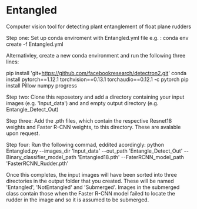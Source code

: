# Entangled
Computer vision tool for detecting plant entanglement of float plane rudders

Step one:
  Set up conda enviroment with Entangled.yml file
  e.g. : conda env create -f Entangled.yml

  Alternativley, create a new conda environment and run the following three lines:

  pip install 'git+https://github.com/facebookresearch/detectron2.git'
  conda install pytorch==1.12.1 torchvision==0.13.1 torchaudio==0.12.1 -c pytorch
  pip install Pillow numpy progress 

Step two:
  Clone this reposetory and add a directory containing your input images (e.g. 'Input_data') and and empty output directory (e.g. Entangle_Detect_Out) 

Step three:
  Add the .pth files, which contain the respective Resnet18 weights and Faster R-CNN weights, to this directory. These are avalable upon request.

Step four:
  Run the following commad, eddited acordingly:
  python Entangled.py --images_dir 'Input_data' --out_path 'Entangle_Detect_Out' --Binary_classifier_model_path 'Entangled18.pth' --FaterRCNN_model_path 'FasterRCNN_Rudder.pth'

Once this completes, the input images will have been sorted into three directories in the output folder that you created. These will be named 'Entangled', 'NotEntangled' and 'Submerged'.
Images in the submerged class contain those when the Faster R-CNN model failed to locate the rudder in the image and so it is assumed to be submerged.
